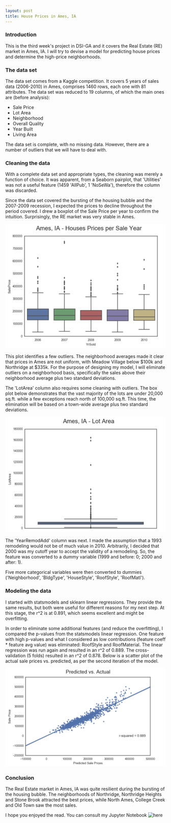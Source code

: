 ```yaml
---
layout: post
title: House Prices in Ames, IA
---
```


### Introduction

This is the third week's project in DSI-GA and it covers the Real Estate (RE) market in Ames, IA.
I will try to devise a model for predicting house prices and determine the high-price neighborhoods.

### The data set

The data set comes from a Kaggle competition. It covers 5 years of sales data (2006-2010) in Ames, comprises 1460 rows, each one with 81 attributes. The data set was reduced to 19 columns, of which the main ones are (before analysis):

  - Sale Price
  - Lot Area
  - Neighborhood
  - Overall Quality
  - Year Built
  - Living Area

The data set is complete, with no missing data. However, there are a number of outliers that we will have to deal with.

### Cleaning the data

With a complete data set and appropriate types, the cleaning was merely a function of choice. It was apparent, from a Seaborn pairplot, that 'Utilities' was not a useful feature (1459 'AllPub', 1 'NoSeWa'), therefore the column was discarded.

Since the data set covered the bursting of the housing bubble and the 2007-2009 recession, I expected the prices to decline throughout the period covered. I drew a boxplot of the Sale Price per year to confirm the intuition. Surprisingly, the RE market was very stable in Ames.

![Image](../images/ames_saleprice_per_year.png)

This plot identifies a few outliers. The neighborhood averages made it clear that prices in Ames are not uniform, with Meadow Village below $100k and Northridge at $335k. For the purpose of designing my model, I will eliminate outliers on a neighborhood basis, specifically the sales above their neighborhood average plus two standard deviations.

The 'LotArea' column also requires some cleaning with outliers. The box plot below demonstrates that the vast majority of the lots are under 20,000 sq.ft. while a few exceptions reach north of 100,000 sq.ft. This time, the elimination will be based on a town-wide average plus two standard deviations.

![Image](../images/ames_lotarea_boxplot.png)

The 'YearRemodAdd' column was next. I made the assumption that a 1993 remodeling would not be of much value in 2010. Arbitrarily, I decided that 2000 was my cutoff year to accept the validity of a remodeling. So, the feature was converted to a dummy variable (1999 and before: 0; 2000 and after: 1).

Five more categorical variables were then converted to dummies ('Neighborhood', 'BldgType', 'HouseStyle', 'RoofStyle', 'RoofMatl').

### Modeling the data

I started with statsmodels and sklearn linear regressions. They provide the same results, but both were useful for different reasons for my next step. At this stage, the r^2 is at 0.891, which seems excellent and might be overfitting.

In order to eliminate some additional features (and reduce the overfitting), I compared the p-values from the statsmodels linear regression. One feature with high p-values and what I considered as low contributions (feature coeff * feature avg value) was eliminated: RoofStyle and RoofMaterial. The linear regression was run again and resulted in an r^2 of 0.889. The cross-validation (5 folds) resulted in an r^2 of 0.878. Below is a scatter plot of the actual sale prices vs. predicted, as per the second iteration of the model.

![Image](../images/ames_act_pred.png)


### Conclusion

The Real Estate market in Ames, IA was quite resilient during the bursting of the housing bubble. The neighborhoods of Northridge, Northridge Heights and Stone Brook attracted the best prices, while North Ames, College Creek and Old Town saw the most sales. 

I hope you enjoyed the read. You can consult my Jupyter Notebook ![here](https://git.generalassemb.ly/Thierry123/project-3-house-prices/blob/master/Project-3-housing.ipynb)







